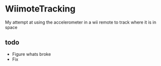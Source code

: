 # WiimoteTracking
My attempt at using the accelerometer in a wii remote to track where it is in space

## todo
- Figure whats broke
- Fix
